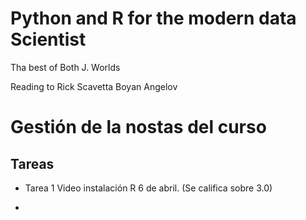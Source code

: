 # Python and R for the modern data Scientist

Tha best of Both J. Worlds


Reading to Rick Scavetta
Boyan Angelov

# Gestión de la nostas del curso

## Tareas

* Tarea 1 Video instalación R 6 de abril. (Se califica sobre 3.0)

* 
